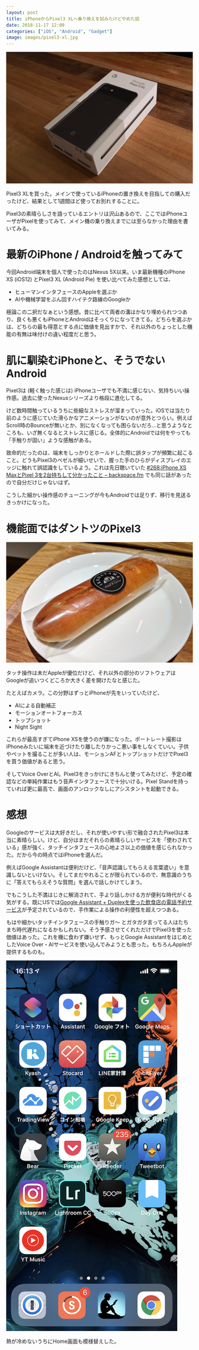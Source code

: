 ```yaml
---
layout: post
title: iPhoneからPixel3 XLへ乗り換えを試みたけどやめた話
date: 2018-11-17 12:00
categories: ["iOS", "Android", "Gadget"]
image: images/pixel3-xl.jpg
---
```


![](/images/pixel3-xl.jpg)


Pixel3 XLを買った。メインで使っているiPhoneの置き換えを目指しての購入だったけど、結果として1週間ほど使ってお別れすることに。

Pixel3の素晴らしさを語っているエントリは沢山あるので、ここではiPhoneユーザがPixelを使ってみて、メイン機の乗り換えまでには至らなかった理由を書いてみる。

# 最新のiPhone / Androidを触ってみて
今回Android端末を個人で使ったのはNexus 5X以来。いま最新機種のiPhone XS (iOS12) とPixel3 XL (Android Pie) を使い比べてみた感想としては、

- ヒューマンインタフェースのAppleを選ぶか
- AIや機械学習をぶん回すハイテク路線のGoogleか

極論この二択だなぁという感想。昔に比べて両者の溝はかなり埋められつつあり、良くも悪くもiPhoneとAndroidはそっくりになってきてる。どちらを選ぶかは、どちらの最も得意とする点に価値を見出すかで、それ以外のちょっとした機能の有無は味付けの違い程度だと思う。

# 肌に馴染むiPhoneと、そうでないAndroid
Pixel3は (軽く触った感じは) iPhoneユーザでも不満に感じない、気持ちいい操作感。過去に使ったNexusシリーズより格段に進化してる。

けど数時間触っているうちに些細なストレスが溜まっていった。iOSでは当たり前のように感じていた滑らかなアニメーションがないのが意外とつらい。例えばScroll時のBounceが無いとか、別になくなっても困らないだろ...と思うようなところも、いざ無くなるとストレスに感じる。全体的にAndroidでは何をやっても「手触りが固い」ような感触がある。

致命的だったのは、端末をしっかりとホールドした際に誤タップが頻繁に起こること。どうもPixel3のベゼルが細いせいで、握った手のひらがディスプレイのエッジに触れて誤認識をしているよう。これは先日聴いていた [#268:iPhone XS MaxとPixel 3を2台持ちして分かったこと – backspace.fm](http://backspace.fm/episode/268/) でも同じ話があったので自分だけじゃないはず。

こうした細かい操作感のチューニングが今もAndroidでは足りず、移行を見送るきっかけになった。

# 機能面ではダントツのPixel3
![Pixel3で撮影した写真](/images/photos-taken-by-pixel3.jpg)

タッチ操作は未だAppleが優位だけど、それ以外の部分のソフトウェアはGoogleが追いつくどころか大きく差を開けたなと感じた。

たとえばカメラ。この分野はずっとiPhoneが先をいっていたけど、
	
- AIによる自動補正
- モーションオートフォーカス
- トップショット
- Night Sight

これらが最高すぎてiPhone XSを使うのが嫌になった。ポートレート撮影はiPhoneみたいに端末を近づけたり離したりかっこ悪い事をしなくていい。子供やペットを撮ることが多い人は、モーションAFとトップショットだけでPixel3を買う価値があると思う。

そしてVoice OverとAI。Pixel3をきっかけにきちんと使ってみたけど、予定の確認などの単純作業はもう音声インタフェースで十分いける。Pixel Standを持っていれば更に最高で、画面のアンロックなしにアシスタントを起動できる。

# 感想
Googleのサービスは大好きだし、それが使いやすい形で融合されたPixel3は本当に素晴らしい。けど、自分はまだそれらの素晴らしいサービスを「使わされている」感が強く、タッチインタフェースの心地よさ以上の価値を感じられなかった。だから今の時点ではiPhoneを選んだ。

例えばGoogle Assistantは便利だけど、「音声認識してもらえる言葉遣い」を意識しないといけない。そしてまだやれることが限られているので、無意識のうちに「答えてもらえそうな質問」を選んで話しかけてしまう。

でもこうした不満はじきに解消されて、手より話しかける方が便利な時代がくる気がする。既にUSでは[Google Assistant +  Duplexを使った飲食店の電話予約サービス](https://japanese.engadget.com/2018/10/09/google-ai-duplex-pixel/)が予定されているので、手作業による操作の利便性を超えつつある。

もはや細かいタッチインタフェースの手触りガ〜 とガタガタ言ってる人はたちまち時代遅れになるかもしれない。そう予感させてくれただけでPixel3を使った価値はあった。これを機に食わず嫌いせず、もっとGoogle AssistantをはじめとしたVoice Over・AIサービスを使い込んでみようとも思った。もちろんAppleが提供するものも。

![意識が高まって模様替えをしたiPhoneのHome画面](/images/new-iphone-home.jpeg)

熱が冷めないうちにHome画面も模様替えした。